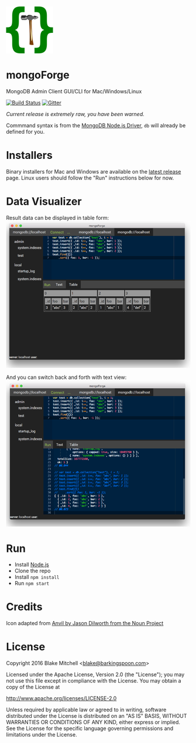 ![mongoForge](./resources/osx/icon.iconset/icon_128x128.png?raw=true "mongoforge")
# mongoForge
MongoDB Admin Client GUI/CLI for Mac/Windows/Linux

[![Build Status](https://travis-ci.org/kalahari/mongoForge.svg?branch=master)](https://travis-ci.org/kalahari/mongoForge)
[![Gitter](https://badges.gitter.im/kalahari/mongoForge.svg)](https://gitter.im/kalahari/mongoForge?utm_source=badge&utm_medium=badge&utm_campaign=pr-badge)

*Current release is extremely raw, you have been warned.*

Commmand syntax is from the [MongoDB Node.js Driver](http://mongodb.github.io/node-mongodb-native/2.1/getting-started/quick-tour/#inserting-a-document), `db` will already be defined for you.

# Installers
Binary installers for Mac and Windows are available on the [latest release](../../releases/latest) page. Linux users should follow the "Run" instructions below for now.

# Data Visualizer
Result data can be displayed in table form:
![Results to Table](./doc/mongoForge-table-result.png?raw=true "Results to Table")

And you can switch back and forth with text view:
![Results to Text](./doc/mongoForge-text-result.png?raw=true "Results to Text")

# Run
 * Install [Node.js](https://nodejs.org/)
 * Clone the repo
 * Install `npm install`
 * Run `npm start`

# Credits
Icon adapted from [Anvil by Jason Dilworth from the Noun Project](https://thenounproject.com/term/anvil/166414/)

# License
Copyright 2016 Blake Mitchell &lt;blake@barkingspoon.com&gt;

Licensed under the Apache License, Version 2.0 (the "License");
you may not use this file except in compliance with the License.
You may obtain a copy of the License at

http://www.apache.org/licenses/LICENSE-2.0

Unless required by applicable law or agreed to in writing, software
distributed under the License is distributed on an "AS IS" BASIS,
WITHOUT WARRANTIES OR CONDITIONS OF ANY KIND, either express or implied.
See the License for the specific language governing permissions and
limitations under the License.
